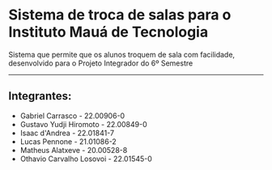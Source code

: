 # Sistema de troca de salas para o Instituto Mauá de Tecnologia
Sistema que permite que os alunos troquem de sala com facilidade, desenvolvido para o Projeto Integrador do 6º Semestre

---

## Integrantes:
- Gabriel Carrasco - 22.00906-0
- Gustavo Yudji Hiromoto - 22.00849-0
- Isaac d'Andrea - 22.01841-7
- Lucas Pennone -  21.01086-2
- Matheus Alatxeve - 20.00528-8
- Othavio Carvalho Losovoi - 22.01545-0

